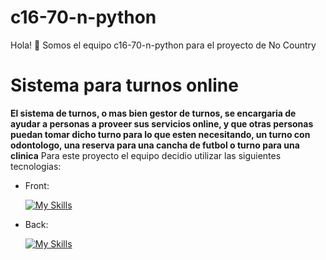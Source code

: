 # c16-70-n-python
Hola! 👋 Somos el equipo c16-70-n-python para el proyecto de No Country
# Sistema para turnos online
**El sistema de turnos, o mas bien gestor de turnos, se encargaria de ayudar a personas a proveer sus servicios online, y que otras personas puedan tomar dicho turno para lo que esten necesitando, un turno con odontologo, una reserva para una cancha de futbol o turno para una clinica**
Para este proyecto el equipo decidio utilizar las siguientes tecnologias:
- Front:

  [![My Skills](https://skillicons.dev/icons?i=js,html,bootstrap)](https://skillicons.dev)
  
- Back:

  [![My Skills](https://skillicons.dev/icons?i=python,flask)](https://skillicons.dev)
